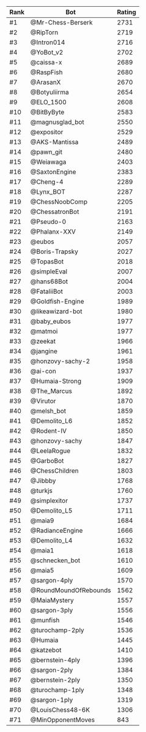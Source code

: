 Rank|Bot|Rating
---|---|---
#1|@Mr-Chess-Berserk|2731
#2|@RipTorn|2719
#3|@Intron014|2716
#4|@YoBot_v2|2702
#5|@caissa-x|2689
#6|@RaspFish|2680
#7|@ArasanX|2670
#8|@Botyuliirma|2654
#9|@ELO_1500|2608
#10|@BitByByte|2583
#11|@magnusglad_bot|2550
#12|@expositor|2529
#13|@AKS-Mantissa|2489
#14|@pawn_git|2480
#15|@Weiawaga|2403
#16|@SaxtonEngine|2383
#17|@Cheng-4|2289
#18|@Lynx_BOT|2287
#19|@ChessNoobComp|2205
#20|@ChessatronBot|2191
#21|@Pseudo-0|2163
#22|@Phalanx-XXV|2149
#23|@eubos|2057
#24|@Boris-Trapsky|2027
#25|@TopasBot|2018
#26|@simpleEval|2007
#27|@hans68Bot|2004
#28|@FataliiBot|2003
#29|@Goldfish-Engine|1989
#30|@likeawizard-bot|1980
#31|@baby_eubos|1977
#32|@matmoi|1977
#33|@zeekat|1966
#34|@jangine|1961
#35|@honzovy-sachy-2|1958
#36|@ai-con|1937
#37|@Humaia-Strong|1909
#38|@The_Marcus|1892
#39|@Virutor|1870
#40|@melsh_bot|1859
#41|@Demolito_L6|1852
#42|@Rodent-IV|1850
#43|@honzovy-sachy|1847
#44|@LeelaRogue|1832
#45|@GarboBot|1827
#46|@ChessChildren|1803
#47|@Jibbby|1768
#48|@turkjs|1760
#49|@simplexitor|1737
#50|@Demolito_L5|1711
#51|@maia9|1684
#52|@RadianceEngine|1666
#53|@Demolito_L4|1632
#54|@maia1|1618
#55|@schnecken_bot|1610
#56|@maia5|1609
#57|@sargon-4ply|1570
#58|@RoundMoundOfRebounds|1562
#59|@MaiaMystery|1557
#60|@sargon-3ply|1556
#61|@munfish|1546
#62|@turochamp-2ply|1536
#63|@Humaia|1445
#64|@katzebot|1410
#65|@bernstein-4ply|1396
#66|@sargon-2ply|1384
#67|@bernstein-2ply|1350
#68|@turochamp-1ply|1348
#69|@sargon-1ply|1319
#70|@LouisChess48-6K|1306
#71|@MinOpponentMoves|843
